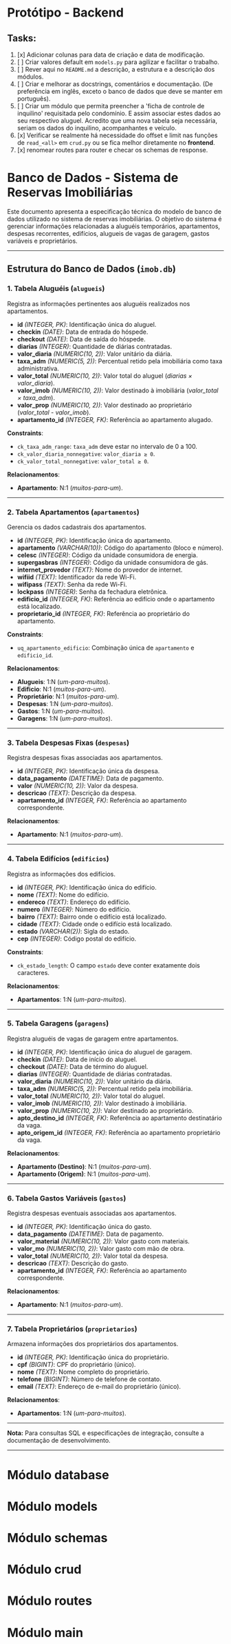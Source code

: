 # Protótipo - Backend

## Tasks:
1. [x] Adicionar colunas para data de criação e data de modificação.
2. [ ] Criar valores default em `models.py` para agilizar e facilitar o trabalho.
3. [ ] Rever aqui no `README.md` a descrição, a estrutura e a descrição dos módulos.
4. [ ] Criar e melhorar as docstrings, comentários e documentação. (De preferência em inglês, exceto o banco de dados que deve se manter em português).
5. [ ] Criar um módulo que permita preencher a 'ficha de controle de inquilino' requisitada pelo condomínio. E assim associar estes dados ao seu respectivo aluguel. Acredito que uma nova tabela seja necessária, seriam os dados do inquilino, acompanhantes e veículo.
6. [x] Verificar se realmente há necessidade do offset e limit nas funções de `read_<all>` em `crud.py` ou se fica melhor diretamente no **frontend**.
7. [x] renomear routes para router e checar os schemas de response.


# Banco de Dados - Sistema de Reservas Imobiliárias

Este documento apresenta a especificação técnica do modelo de banco de dados utilizado no sistema de reservas imobiliárias. O objetivo do sistema é gerenciar informações relacionadas a aluguéis temporários, apartamentos, despesas recorrentes, edifícios, alugueis de vagas de garagem, gastos variáveis e proprietários.

---

## Estrutura do Banco de Dados (`imob.db`)

### 1. **Tabela Aluguéis (`alugueis`)**
Registra as informações pertinentes aos aluguéis realizados nos apartamentos.

- **id** *(INTEGER, PK)*: Identificação única do aluguel.
- **checkin** *(DATE)*: Data de entrada do hóspede.
- **checkout** *(DATE)*: Data de saída do hóspede.
- **diarias** *(INTEGER)*: Quantidade de diárias contratadas.
- **valor_diaria** *(NUMERIC(10, 2))*: Valor unitário da diária.
- **taxa_adm** *(NUMERIC(5, 2))*: Percentual retido pela imobiliária como taxa administrativa.
- **valor_total** *(NUMERIC(10, 2))*: Valor total do aluguel (*diarias × valor_diaria*).
- **valor_imob** *(NUMERIC(10, 2))*: Valor destinado à imobiliária (*valor_total × taxa_adm*).
- **valor_prop** *(NUMERIC(10, 2))*: Valor destinado ao proprietário (*valor_total - valor_imob*).
- **apartamento_id** *(INTEGER, FK)*: Referência ao apartamento alugado.

**Constraints**:
- `ck_taxa_adm_range`: `taxa_adm` deve estar no intervalo de 0 a 100.
- `ck_valor_diaria_nonnegative`: `valor_diaria ≥ 0`.
- `ck_valor_total_nonnegative`: `valor_total ≥ 0`.

**Relacionamentos**:
- **Apartamento**: N:1 (*muitos-para-um*).

---

### 2. **Tabela Apartamentos (`apartamentos`)**
Gerencia os dados cadastrais dos apartamentos.

- **id** *(INTEGER, PK)*: Identificação única do apartamento.
- **apartamento** *(VARCHAR(10))*: Código do apartamento (bloco e número).
- **celesc** *(INTEGER)*: Código da unidade consumidora de energia.
- **supergasbras** *(INTEGER)*: Código da unidade consumidora de gás.
- **internet_provedor** *(TEXT)*: Nome do provedor de internet.
- **wifiid** *(TEXT)*: Identificador da rede Wi-Fi.
- **wifipass** *(TEXT)*: Senha da rede Wi-Fi.
- **lockpass** *(INTEGER)*: Senha da fechadura eletrônica.
- **edificio_id** *(INTEGER, FK)*: Referência ao edifício onde o apartamento está localizado.
- **proprietario_id** *(INTEGER, FK)*: Referência ao proprietário do apartamento.

**Constraints**:
- `uq_apartamento_edificio`: Combinação única de `apartamento` e `edificio_id`.

**Relacionamentos**:
- **Alugueis**: 1:N (*um-para-muitos*).
- **Edificio**: N:1 (*muitos-para-um*).
- **Proprietário**: N:1 (*muitos-para-um*).
- **Despesas**: 1:N (*um-para-muitos*).
- **Gastos**: 1:N (*um-para-muitos*).
- **Garagens**: 1:N (*um-para-muitos*).

---

### 3. **Tabela Despesas Fixas (`despesas`)**
Registra despesas fixas associadas aos apartamentos.

- **id** *(INTEGER, PK)*: Identificação única da despesa.
- **data_pagamento** *(DATETIME)*: Data de pagamento.
- **valor** *(NUMERIC(10, 2))*: Valor da despesa.
- **descricao** *(TEXT)*: Descrição da despesa.
- **apartamento_id** *(INTEGER, FK)*: Referência ao apartamento correspondente.

**Relacionamentos**:
- **Apartamento**: N:1 (*muitos-para-um*).

---

### 4. **Tabela Edifícios (`edificios`)**
Registra as informações dos edifícios.

- **id** *(INTEGER, PK)*: Identificação única do edifício.
- **nome** *(TEXT)*: Nome do edifício.
- **endereco** *(TEXT)*: Endereço do edifício.
- **numero** *(INTEGER)*: Número do edifício.
- **bairro** *(TEXT)*: Bairro onde o edifício está localizado.
- **cidade** *(TEXT)*: Cidade onde o edifício está localizado.
- **estado** *(VARCHAR(2))*: Sigla do estado.
- **cep** *(INTEGER)*: Código postal do edifício.

**Constraints**:
- `ck_estado_length`: O campo `estado` deve conter exatamente dois caracteres.

**Relacionamentos**:
- **Apartamentos**: 1:N (*um-para-muitos*).

---

### 5. **Tabela Garagens (`garagens`)**
Registra aluguéis de vagas de garagem entre apartamentos.

- **id** *(INTEGER, PK)*: Identificação única do aluguel de garagem.
- **checkin** *(DATE)*: Data de início do aluguel.
- **checkout** *(DATE)*: Data de término do aluguel.
- **diarias** *(INTEGER)*: Quantidade de diárias contratadas.
- **valor_diaria** *(NUMERIC(10, 2))*: Valor unitário da diária.
- **taxa_adm** *(NUMERIC(5, 2))*: Percentual retido pela imobiliária.
- **valor_total** *(NUMERIC(10, 2))*: Valor total do aluguel.
- **valor_imob** *(NUMERIC(10, 2))*: Valor destinado à imobiliária.
- **valor_prop** *(NUMERIC(10, 2))*: Valor destinado ao proprietário.
- **apto_destino_id** *(INTEGER, FK)*: Referência ao apartamento destinatário da vaga.
- **apto_origem_id** *(INTEGER, FK)*: Referência ao apartamento proprietário da vaga.

**Relacionamentos**:
- **Apartamento (Destino)**: N:1 (*muitos-para-um*).
- **Apartamento (Origem)**: N:1 (*muitos-para-um*).

---

### 6. **Tabela Gastos Variáveis (`gastos`)**
Registra despesas eventuais associadas aos apartamentos.

- **id** *(INTEGER, PK)*: Identificação única do gasto.
- **data_pagamento** *(DATETIME)*: Data de pagamento.
- **valor_material** *(NUMERIC(10, 2))*: Valor gasto com materiais.
- **valor_mo** *(NUMERIC(10, 2))*: Valor gasto com mão de obra.
- **valor_total** *(NUMERIC(10, 2))*: Valor total da despesa.
- **descricao** *(TEXT)*: Descrição do gasto.
- **apartamento_id** *(INTEGER, FK)*: Referência ao apartamento correspondente.

**Relacionamentos**:
- **Apartamento**: N:1 (*muitos-para-um*).

---

### 7. **Tabela Proprietários (`proprietarios`)**
Armazena informações dos proprietários dos apartamentos.

- **id** *(INTEGER, PK)*: Identificação única do proprietário.
- **cpf** *(BIGINT)*: CPF do proprietário (único).
- **nome** *(TEXT)*: Nome completo do proprietário.
- **telefone** *(BIGINT)*: Número de telefone de contato.
- **email** *(TEXT)*: Endereço de e-mail do proprietário (único).

**Relacionamentos**:
- **Apartamentos**: 1:N (*um-para-muitos*).

---

**Nota:** Para consultas SQL e especificações de integração, consulte a documentação de desenvolvimento.

---

# Módulo database

# Módulo models

# Módulo schemas

# Módulo crud

# Módulo routes

# Módulo main